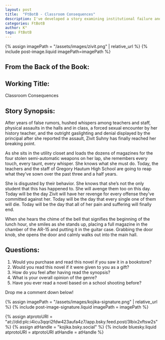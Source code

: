 ```yaml
---
layout: post
title:  "FtBotB - Classroom Consequences"
description: I've developed a story examining institutional failure and systematic abuse through the character of Zivit Suhny, a student pushed to her breaking point after years of trauma at Gregory Hautum High School. Following her sexual assault by a history teacher and subsequent gaslighting by school administration, my narrative explores how continued institutional betrayal and denial can lead to devastating consequences. Through Zivit's story, I confront difficult themes about power dynamics, accountability, and the dire effects of ignoring victims' voices in educational settings.
categories: FtBotB
author: K°
tags: FtBotB
---
```

<div>
{% assign imagePath = "/assets/images/zivit.png" | relative_url %}
{% include post-image.liquid imagePath=imagePath %}
</div>

## From the Back of the Book:
## Working Title:
Classroom Consequences
&nbsp;
## Story Synopsis:
After years of false rumors, hushed whispers among teachers and staff, physical assaults in the halls and in class, a forced sexual encounter by her history teacher, and the outright gaslighting and denial displayed by the principal after she reported the assault, Zivit Suhny has finally reached her breaking point.  

As she sits in the utility closet and loads the dozens of magazines for the four stolen semi-automatic weapons on her lap, she remembers every touch, every taunt, every whisper. She knows what she must do. Today, the teachers and the staff of Gregory Hautum High School are going to reap what they’ve sown over the past three and a half years.  

She is disgusted by their behavior. She knows that she’s not the only student that this has happened to. She will avenge them too on this day. Today will be the day Zivit will have her revenge for every offense they’ve committed against her. Today will be the day that every single one of them will die. Today will be the day that all of her pain and suffering will finally end.  

When she hears the chime of the bell that signifies the beginning of the lunch hour, she smiles as she stands up, placing a full magazine in the chamber of the AR-15 and putting it in the guitar case. Grabbing the door knob, she opens the door and calmly walks out into the main hall.  

## Questions:
1. Would you purchase and read this novel if you saw it in a bookstore?
2. Would you read this novel if it were given to you as a gift?
3. How do you feel after having read the synopsis?
4. What is your overall opinion of the genre?
5. Have you ever read a novel based on a school shooting before?

Drop me a comment down below!

<!-- signature -->
{% assign imagePath = "/assets/images/kojika-signature.png" | relative_url %}
{% include post-image-signature.liquid imagePath = imagePath %}

<!-- comments -->
{% assign atprotoURI = "at://did:plc:i4icu3qqri2fdw423aufa4z7/app.bsky.feed.post/3lbix2xftsw2s" %}
{% assign atHandle = "kojika.bsky.social" %}
{% include bluesky.liquid atprotoURI = atprotoURI atHandle = atHandle %}